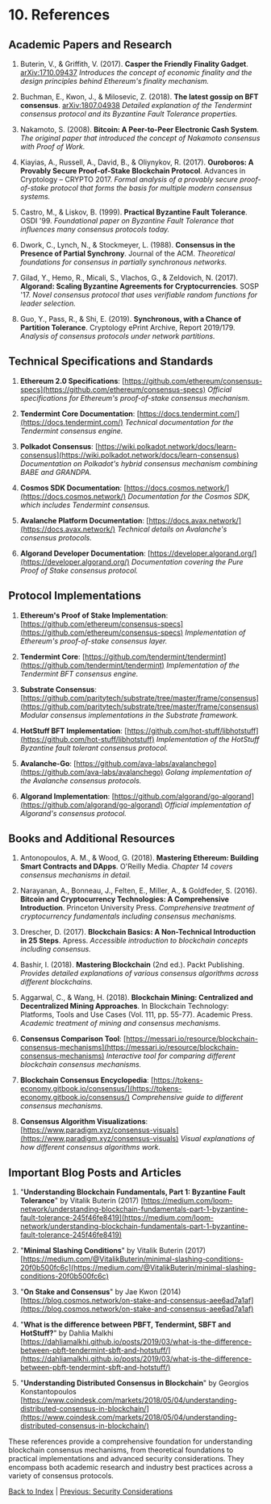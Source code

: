 # 10. References

## Academic Papers and Research

1. Buterin, V., & Griffith, V. (2017). **Casper the Friendly Finality Gadget**. [arXiv:1710.09437](https://arxiv.org/abs/1710.09437)
   *Introduces the concept of economic finality and the design principles behind Ethereum's finality mechanism.*

2. Buchman, E., Kwon, J., & Milosevic, Z. (2018). **The latest gossip on BFT consensus**. [arXiv:1807.04938](https://arxiv.org/abs/1807.04938)
   *Detailed explanation of the Tendermint consensus protocol and its Byzantine Fault Tolerance properties.*

3. Nakamoto, S. (2008). **Bitcoin: A Peer-to-Peer Electronic Cash System**.
   *The original paper that introduced the concept of Nakamoto consensus with Proof of Work.*

4. Kiayias, A., Russell, A., David, B., & Oliynykov, R. (2017). **Ouroboros: A Provably Secure Proof-of-Stake Blockchain Protocol**. Advances in Cryptology – CRYPTO 2017.
   *Formal analysis of a provably secure proof-of-stake protocol that forms the basis for multiple modern consensus systems.*

5. Castro, M., & Liskov, B. (1999). **Practical Byzantine Fault Tolerance**. OSDI '99.
   *Foundational paper on Byzantine Fault Tolerance that influences many consensus protocols today.*

6. Dwork, C., Lynch, N., & Stockmeyer, L. (1988). **Consensus in the Presence of Partial Synchrony**. Journal of the ACM.
   *Theoretical foundations for consensus in partially synchronous networks.*

7. Gilad, Y., Hemo, R., Micali, S., Vlachos, G., & Zeldovich, N. (2017). **Algorand: Scaling Byzantine Agreements for Cryptocurrencies**. SOSP '17.
   *Novel consensus protocol that uses verifiable random functions for leader selection.*

8. Guo, Y., Pass, R., & Shi, E. (2019). **Synchronous, with a Chance of Partition Tolerance**. Cryptology ePrint Archive, Report 2019/179.
   *Analysis of consensus protocols under network partitions.*

## Technical Specifications and Standards

1. **Ethereum 2.0 Specifications**: [https://github.com/ethereum/consensus-specs](https://github.com/ethereum/consensus-specs)
   *Official specifications for Ethereum's proof-of-stake consensus mechanism.*

2. **Tendermint Core Documentation**: [https://docs.tendermint.com/](https://docs.tendermint.com/)
   *Technical documentation for the Tendermint consensus engine.*

3. **Polkadot Consensus**: [https://wiki.polkadot.network/docs/learn-consensus](https://wiki.polkadot.network/docs/learn-consensus)
   *Documentation on Polkadot's hybrid consensus mechanism combining BABE and GRANDPA.*

4. **Cosmos SDK Documentation**: [https://docs.cosmos.network/](https://docs.cosmos.network/)
   *Documentation for the Cosmos SDK, which includes Tendermint consensus.*

5. **Avalanche Platform Documentation**: [https://docs.avax.network/](https://docs.avax.network/)
   *Technical details on Avalanche's consensus protocols.*

6. **Algorand Developer Documentation**: [https://developer.algorand.org/](https://developer.algorand.org/)
   *Documentation covering the Pure Proof of Stake consensus protocol.*

## Protocol Implementations

1. **Ethereum's Proof of Stake Implementation**: [https://github.com/ethereum/consensus-specs](https://github.com/ethereum/consensus-specs)
   *Implementation of Ethereum's proof-of-stake consensus layer.*

2. **Tendermint Core**: [https://github.com/tendermint/tendermint](https://github.com/tendermint/tendermint)
   *Implementation of the Tendermint BFT consensus engine.*

3. **Substrate Consensus**: [https://github.com/paritytech/substrate/tree/master/frame/consensus](https://github.com/paritytech/substrate/tree/master/frame/consensus)
   *Modular consensus implementations in the Substrate framework.*

4. **HotStuff BFT Implementation**: [https://github.com/hot-stuff/libhotstuff](https://github.com/hot-stuff/libhotstuff)
   *Implementation of the HotStuff Byzantine fault tolerant consensus protocol.*

5. **Avalanche-Go**: [https://github.com/ava-labs/avalanchego](https://github.com/ava-labs/avalanchego)
   *Golang implementation of the Avalanche consensus protocols.*

6. **Algorand Implementation**: [https://github.com/algorand/go-algorand](https://github.com/algorand/go-algorand)
   *Official implementation of Algorand's consensus protocol.*

## Books and Additional Resources

1. Antonopoulos, A. M., & Wood, G. (2018). **Mastering Ethereum: Building Smart Contracts and DApps**. O'Reilly Media.
   *Chapter 14 covers consensus mechanisms in detail.*

2. Narayanan, A., Bonneau, J., Felten, E., Miller, A., & Goldfeder, S. (2016). **Bitcoin and Cryptocurrency Technologies: A Comprehensive Introduction**. Princeton University Press.
   *Comprehensive treatment of cryptocurrency fundamentals including consensus mechanisms.*

3. Drescher, D. (2017). **Blockchain Basics: A Non-Technical Introduction in 25 Steps**. Apress.
   *Accessible introduction to blockchain concepts including consensus.*

4. Bashir, I. (2018). **Mastering Blockchain** (2nd ed.). Packt Publishing.
   *Provides detailed explanations of various consensus algorithms across different blockchains.*

5. Aggarwal, C., & Wang, H. (2018). **Blockchain Mining: Centralized and Decentralized Mining Approaches**. In Blockchain Technology: Platforms, Tools and Use Cases (Vol. 111, pp. 55-77). Academic Press.
   *Academic treatment of mining and consensus mechanisms.*

6. **Consensus Comparison Tool**: [https://messari.io/resource/blockchain-consensus-mechanisms](https://messari.io/resource/blockchain-consensus-mechanisms)
   *Interactive tool for comparing different blockchain consensus mechanisms.*

7. **Blockchain Consensus Encyclopedia**: [https://tokens-economy.gitbook.io/consensus/](https://tokens-economy.gitbook.io/consensus/)
   *Comprehensive guide to different consensus mechanisms.*

8. **Consensus Algorithm Visualizations**: [https://www.paradigm.xyz/consensus-visuals](https://www.paradigm.xyz/consensus-visuals)
   *Visual explanations of how different consensus algorithms work.*

## Important Blog Posts and Articles

1. "**Understanding Blockchain Fundamentals, Part 1: Byzantine Fault Tolerance**" by Vitalik Buterin (2017)
   [https://medium.com/loom-network/understanding-blockchain-fundamentals-part-1-byzantine-fault-tolerance-245f46fe8419](https://medium.com/loom-network/understanding-blockchain-fundamentals-part-1-byzantine-fault-tolerance-245f46fe8419)

2. "**Minimal Slashing Conditions**" by Vitalik Buterin (2017)
   [https://medium.com/@VitalikButerin/minimal-slashing-conditions-20f0b500fc6c](https://medium.com/@VitalikButerin/minimal-slashing-conditions-20f0b500fc6c)

3. "**On Stake and Consensus**" by Jae Kwon (2014)
   [https://blog.cosmos.network/on-stake-and-consensus-aee6ad7a1af](https://blog.cosmos.network/on-stake-and-consensus-aee6ad7a1af)

4. "**What is the difference between PBFT, Tendermint, SBFT and HotStuff?**" by Dahlia Malkhi
   [https://dahliamalkhi.github.io/posts/2019/03/what-is-the-difference-between-pbft-tendermint-sbft-and-hotstuff/](https://dahliamalkhi.github.io/posts/2019/03/what-is-the-difference-between-pbft-tendermint-sbft-and-hotstuff/)

5. "**Understanding Distributed Consensus in Blockchain**" by Georgios Konstantopoulos
   [https://www.coindesk.com/markets/2018/05/04/understanding-distributed-consensus-in-blockchain/](https://www.coindesk.com/markets/2018/05/04/understanding-distributed-consensus-in-blockchain/)

These references provide a comprehensive foundation for understanding blockchain consensus mechanisms, from theoretical foundations to practical implementations and advanced security considerations. They encompass both academic research and industry best practices across a variety of consensus protocols.

[Back to Index](./05-0-consensus-layer-index.md) | [Previous: Security Considerations](./05.09-consensus-layer-security.md)
